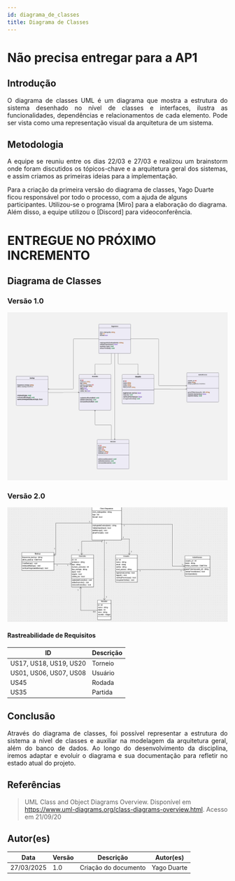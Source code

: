 ```yaml
---
id: diagrama_de_classes
title: Diagrama de Classes
---
```


# Não precisa entregar para a AP1
## Introdução

<p align = "justify">
O diagrama de classes UML é um diagrama que mostra a estrutura do sistema desenhado no nível de classes e interfaces, ilustra as funcionalidades, dependências e relacionamentos de cada elemento. Pode ser vista como uma representação visual da arquitetura de um sistema. 
</p>

## Metodologia

<p align = "justify">
A equipe se reuniu entre os dias 22/03 e 27/03 e realizou um brainstorm onde foram discutidos os tópicos-chave e a arquitetura geral dos sistemas, e assim criamos as primeiras ideias para a implementação.

Para a criação da primeira versão do diagrama de classes, Yago Duarte ficou responsável por todo o processo, com a ajuda de alguns participantes. Utilizou-se o programa [Miro] para a elaboração do diagrama. Além disso, a equipe utilizou o [Discord] para videoconferência.
</p>

# ENTREGUE NO PRÓXIMO INCREMENTO
## Diagrama de Classes

### Versão 1.0

![![Diagrama de Classes](../assets/diagrama_de_classes/diagrama_de_classes.png)](./Diagrama-UML-PBE-SkolBits.jpg)

### Versão 2.0

![![Diagrama de Classes](../modelagem/diagramaClassesUml.png)](../modelagem/diagramaClassesUml.png)




#### Rastreabilidade de Requisitos

| ID|Descrição|
|---|---|
|US17, US18, US19, US20|Torneio|
|US01, US06, US07, US08|Usuário|
|US45|Rodada|
|US35|Partida|

## Conclusão

<p align = "justify">
Através do diagrama de classes, foi possível representar a estrutura do sistema a nível de classes e auxiliar na modelagem da arquitetura geral, além do banco de dados. Ao longo do desenvolvimento da disciplina, iremos adaptar e evoluir o diagrama e sua documentação para refletir no estado atual do projeto.
</p>

## Referências

> UML Class and Object Diagrams Overview. Disponível em https://www.uml-diagrams.org/class-diagrams-overview.html. Acesso em 21/09/20

## Autor(es)

| Data | Versão | Descrição | Autor(es) |
| -- | -- | -- | -- |
| 27/03/2025 | 1.0 | Criação do documento | Yago Duarte |
